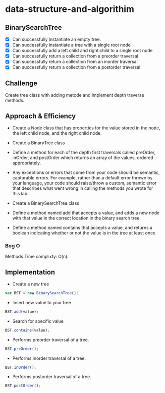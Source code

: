 # data-structure-and-algorithim

## BinarySearchTree

- [x] Can successfully instantiate an empty tree.
- [x] Can successfully instantiate a tree with a single root node
- [x] Can successfully add a left child and right child to a single root node
- [x] Can successfully return a collection from a preorder traversal
- [x] Can successfully return a collection from an inorder traversal
- [x] Can successfully return a collection from a postorder traversal

## Challenge

Create tree class with adding metode and implement depth traverse methods.

## Approach & Efficiency

- Create a Node class that has properties for the value stored in the node, the left child node, and the right child node.
- Create a BinaryTree class
- Define a method for each of the depth first traversals called preOrder, inOrder, and postOrder which returns an array of the values, ordered appropriately.
- Any exceptions or errors that come from your code should be semantic, capturable errors. For example, rather than a default error thrown by your language, your code should raise/throw a custom, semantic error that describes what went wrong in calling the methods you wrote for this lab.

- Create a BinarySearchTree class
- Define a method named add that accepts a value, and adds a new node with that value in the correct location in the binary search tree.
- Define a method named contains that accepts a value, and returns a boolean indicating whether or not the value is in the tree at least once.

### Bog O

Methods Time complixty: O(n).

## Implementation

- Create a new tree

```javascript
var BST = new BinarySearchTree();
```

- Insert new value to your tree

```javascript
BST.add(value);
```

- Search for specific value

```javascript
BST.contains(value);
```

- Performs preorder traversal of a tree.

```javascript
BST.preOrder();
```

- Performs inorder traversal of a tree.

```javascript
BST.inOrder();
```

- Performs postorder traversal of a tree.

```javascript
BST.postOrder();
```
